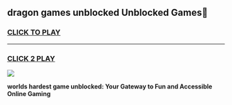 
## dragon games unblocked Unblocked Games👋
<h3>
<a href="https://premium.freeplayer.one?title=dragon_games_unblocked&ref=16F">CLICK TO PLAY</a></h3>
<hr>

<h3>
<a href="https://premium.freeplayer.one?title=dragon_games_unblocked&ref=16F">CLICK 2 PLAY</a>
  
</h3>

<a href="https://premium.freeplayer.one?title=dragon_games_unblocked&ref=16F/"><img src="https://clearcache.store/games.png"></a>


**worlds hardest game unblocked: Your Gateway to Fun and Accessible Online Gaming**
